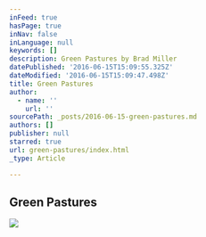 ```yaml
---
inFeed: true
hasPage: true
inNav: false
inLanguage: null
keywords: []
description: Green Pastures by Brad Miller
datePublished: '2016-06-15T15:09:55.325Z'
dateModified: '2016-06-15T15:09:47.498Z'
title: Green Pastures
author:
  - name: ''
    url: ''
sourcePath: _posts/2016-06-15-green-pastures.md
authors: []
publisher: null
starred: true
url: green-pastures/index.html
_type: Article

---
```

<article style=""><h1>Green Pastures</h1><img src="https://imgflo.herokuapp.com/graph/vahj1ThiexotieMo/046b507687c00df73b6ce4db1fa7c9a9/noop?input=https%3A%2F%2Fdrscdn.500px.org%2Fphoto%2F154032635%2Fq%253D80_m%253D2000%2Fa45d9b1d0e3d5b057cedc3a66b202ef3" /></article>